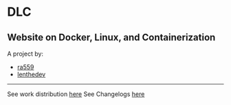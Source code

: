 # DLC
## Website on Docker, Linux, and Containerization
A project by:
* [ra559](https://github.com/ra559)
* [lenthedev](https://github.com/lenthedev)

----------------
See work distribution [here](workdistribution.md)
See Changelogs [here](CHANGELOG.md)

